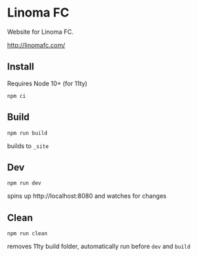# Linoma FC

Website for Linoma FC.

http://linomafc.com/


## Install
Requires Node 10+ (for 11ty)
```
npm ci
```


## Build
```
npm run build
```
builds to `_site`


## Dev
```
npm run dev
```
spins up http://localhost:8080 and watches for changes


## Clean
```
npm run clean
```
removes 11ty build folder, automatically run before `dev` and `build`
